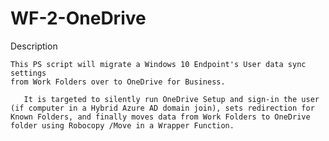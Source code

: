 # WF-2-OneDrive

Description 
	
	This PS script will migrate a Windows 10 Endpoint's User data sync settings
	from Work Folders over to OneDrive for Business.
       
       It is targeted to silently run OneDrive Setup and sign-in the user (if computer in a Hybrid Azure AD domain join), sets redirection for Known Folders, and finally moves data from Work Folders to OneDrive folder using Robocopy /Move in a Wrapper Function. 
       
